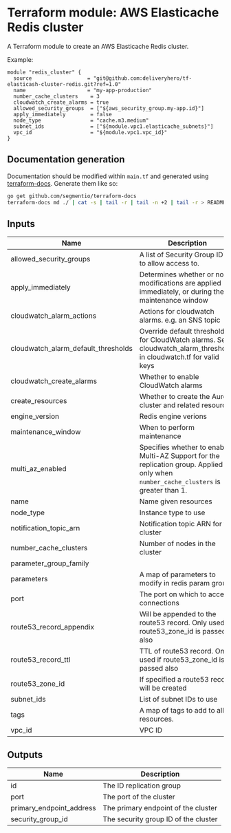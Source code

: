 # Terraform module: AWS Elasticache Redis cluster

A Terraform module to create an AWS Elasticache Redis cluster.

Example:

```hcl
module "redis_cluster" {
  source                  = "git@github.com:deliveryhero/tf-elasticash-cluster-redis.git?ref=1.0"
  name                    = "my-app-production"
  number_cache_clusters    = 3
  cloudwatch_create_alarms = true
  allowed_security_groups  = ["${aws_security_group.my-app.id}"]
  apply_immediately        = false
  node_type                = "cache.m3.medium"
  subnet_ids               = ["${module.vpc1.elasticache_subnets}"]
  vpc_id                   = "${module.vpc1.vpc_id}"
}
```

## Documentation generation

Documentation should be modified within `main.tf` and generated using [terraform-docs](https://github.com/segmentio/terraform-docs).
Generate them like so:

```bash
go get github.com/segmentio/terraform-docs
terraform-docs md ./ | cat -s | tail -r | tail -n +2 | tail -r > README.md
```

## Inputs

| Name | Description | Type | Default | Required |
|------|-------------|:----:|:-----:|:-----:|
| allowed_security_groups | A list of Security Group ID's to allow access to. | string | `<list>` | no |
| apply_immediately | Determines whether or not modifications are applied immediately, or during the maintenance window | string | `true` | no |
| cloudwatch_alarm_actions | Actions for cloudwatch alarms. e.g. an SNS topic | list | `<list>` | no |
| cloudwatch_alarm_default_thresholds | Override default thresholds for CloudWatch alarms. See cloudwatch_alarm_thresholds in cloudwatch.tf for valid keys | map | `<map>` | no |
| cloudwatch_create_alarms | Whether to enable CloudWatch alarms | string | `false` | no |
| create_resources | Whether to create the Aurora cluster and related resources | string | `true` | no |
| engine_version | Redis engine verions | string | `4.0.10` | no |
| maintenance_window | When to perform maintenance | string | `sun:02:30-sun:03:30` | no |
| multi_az_enabled | Specifies whether to enable Multi-AZ Support for the replication group. Applied only when `number_cache_clusters` is greater than 1. | bool | `true` | no |
| name | Name given resources | string | - | yes |
| node_type | Instance type to use | string | `cache.t2.micro` | no |
| notification_topic_arn | Notification topic ARN for the cluster | string | `` | no |
| number_cache_clusters | Number of nodes in the cluster | string | `1` | no |
| parameter_group_family |  | string | `redis4.0` | no |
| parameters | A map of parameters to modify in redis param group. | `map(string)` | `{}` | no |
| port | The port on which to accept connections | string | `6379` | no |
| route53_record_appendix | Will be appended to the route53 record. Only used if route53_zone_id is passed also | string | `.redis` | no |
| route53_record_ttl | TTL of route53 record. Only used if route53_zone_id is passed also | string | `60` | no |
| route53_zone_id | If specified a route53 record will be created | string | `` | no |
| subnet_ids | List of subnet IDs to use | list | - | yes |
| tags | A map of tags to add to all resources. | map | `<map>` | no |
| vpc_id | VPC ID | string | - | yes |

## Outputs

| Name | Description |
|------|-------------|
| id | The ID replication group |
| port | The port of the cluster |
| primary_endpoint_address | The primary endpoint of the cluster |
| security_group_id | The security group ID of the cluster |
